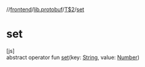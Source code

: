 //[frontend](../../../index.md)/[lib.protobuf](../index.md)/[T$2](index.md)/[set](set.md)

# set

[js]\
abstract operator fun [set](set.md)(key: [String](https://kotlinlang.org/api/latest/jvm/stdlib/kotlin/-string/index.html), value: [Number](https://kotlinlang.org/api/latest/jvm/stdlib/kotlin/-number/index.html))
